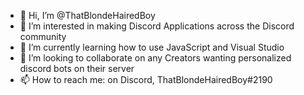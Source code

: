 - 👋 Hi, I’m @ThatBlondeHairedBoy
- 👀 I’m interested in making Discord Applications across the Discord community
- 🌱 I’m currently learning how to use JavaScript and Visual Studio
- 💞️ I’m looking to collaborate on any Creators wanting personalized discord bots on their server
- 📫 How to reach me: on Discord,  ThatBlondeHairedBoy#2190

<!---
ThatBlondeHairedBoy/ThatBlondeHairedBoy is a ✨ special ✨ repository because its `README.md` (this file) appears on your GitHub profile.
You can click the Preview link to take a look at your changes.
--->
